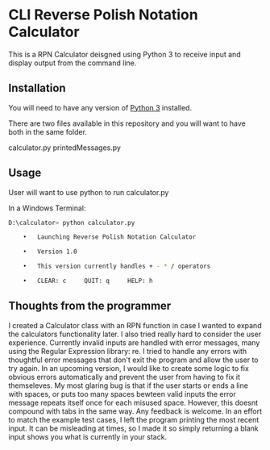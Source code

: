 # CLI Reverse Polish Notation Calculator

This is a RPN Calculator deisgned using Python 3 to receive input and display output from the command line.

## Installation

You will need to have any version of [Python 3](https://www.python.org/downloads/) installed.

There are two files available in this repository and you will want to have both in the same folder.

calculator.py
printedMessages.py

## Usage

User will want to use python to run calculator.py

In a Windows Terminal:
```bash
D:\calculator> python calculator.py

    •   Launching Reverse Polish Notation Calculator

    •   Version 1.0

    •   This version currently handles + - * / operators

    •   CLEAR: c     QUIT: q     HELP: h
```

## Thoughts from the programmer

I created a Calculator class with an RPN function in case I wanted to expand the calculators functionality later. I also tried really hard to consider the user experience. Currently invalid inputs are handled with error messages, many using the Regular Expression library: re. I tried to handle any errors with thoughtful error messages that don't exit the program and allow the user to try again. In an upcoming version, I would like to create some logic to fix obvious errors automatically and prevent the user from having to fix it themseleves. My most glaring bug is that if the user starts or ends a line with spaces, or puts too many spaces bewteen valid inputs the error message repeats itself once for each misused space. However, this doesnt compound with tabs in the same way. Any feedback is welcome. In an effort to match the example test cases, I left the program printing the most recent input. It can be misleading at times, so I made it so simply returning a blank input shows you what is currently in your stack.
